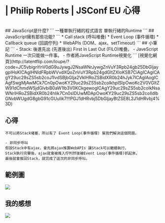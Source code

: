 # | Philip Roberts | JSConf EU 心得
<br>
## JavaScript是什麼?
```
一種單執行緒的程式語言 單執行緒的Runtime
```
## JavaScript擁有那些功能?
```
* Call stack        (呼叫堆疊)
* Event Loop        (事件循環)
* Callback queue    (回調佇列)
* WebAPIs           (DOM、ajax、setTimeout)
```
## 小筆記
```
- Stack: 後進先出 (先進後出) First In Last Out (FILO)堆疊。
- JaveScript Runtime 一次只能做一件事。
- 作者將JaveScript Runtime視覺化
```
[視覺化網頁](http://latentflip.com/loupe/?code=JC5vbignYnV0dG9uJywgJ2NsaWNrJywgZnVuY3Rpb24gb25DbGljaygpIHsKICAgIHNldFRpbWVvdXQoZnVuY3Rpb24gdGltZXIoKSB7CiAgICAgICAgY29uc29sZS5sb2coJ1lvdSBjbGlja2VkIHRoZSBidXR0b24hJyk7ICAgIAogICAgfSwgMjAwMCk7Cn0pOwoKY29uc29sZS5sb2coIkhpISIpOwoKc2V0VGltZW91dChmdW5jdGlvbiB0aW1lb3V0KCkgewogICAgY29uc29sZS5sb2coIkNsaWNrIHRoZSBidXR0b24hIik7Cn0sIDUwMDApOwoKY29uc29sZS5sb2coIldlbGNvbWUgdG8gbG91cGUuIik7!!!PGJ1dHRvbj5DbGljayBtZSE8L2J1dHRvbj4%3D)

## 心得
```
不可以將Stack堵塞，所以有了 Event Loop(事件循環) 幫我們解決這個問題。

- 非同步呼叫
假設Stack中有ajax，會先將ajax推置WebAPIs 讓Stack可以繼續執行，
Stack執行完畢後，ajax就會被推入佇列然後被Event Loop(事件循環)抓起來，
最後就會推回Stack，就完成了這次的非同步呼叫。
```
## 範例圖
![](https://i.imgur.com/CDkxhLn.png)



## 我的感想
![](https://i.imgur.com/f8sk11z.jpg)
